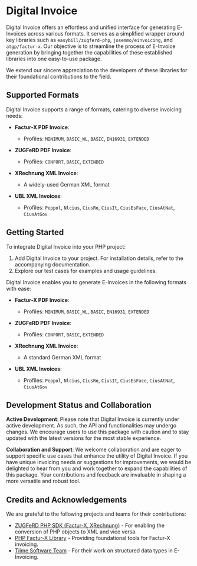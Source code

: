 # Digital Invoice

Digital Invoice offers an effortless and unified interface for generating E-Invoices across various formats. It serves as a simplified wrapper around key libraries such as `easybill/zugferd-php`, `josemmo/einvoicing`, and `atgp/factur-x`. Our objective is to streamline the process of E-Invoice generation by bringing together the capabilities of these established libraries into one easy-to-use package.

We extend our sincere appreciation to the developers of these libraries for their foundational contributions to the field.

## Supported Formats

Digital Invoice supports a range of formats, catering to diverse invoicing needs:

- **Factur-X PDF Invoice**:
  - Profiles: `MINIMUM`, `BASIC_WL`, `BASIC`, `EN16931`, `EXTENDED`

- **ZUGFeRD PDF Invoice**:
  - Profiles: `CONFORT`, `BASIC`, `EXTENDED`

- **XRechnung XML Invoice**:
  - A widely-used German XML format

- **UBL XML Invoices**:
    - Profiles: `Peppol`, `Nlcius`, `CiusRo`, `CiusIt`, `CiusEsFace`, `CiusAtNat`, `CiusAtGov`

## Getting Started

To integrate Digital Invoice into your PHP project:

1. Add Digital Invoice to your project. For installation details, refer to the accompanying documentation.
2. Explore our test cases for examples and usage guidelines.

Digital Invoice enables you to generate E-Invoices in the following formats with ease:

- **Factur-X PDF Invoice**:
  - Profiles: `MINIMUM`, `BASIC_WL`, `BASIC`, `EN16931`, `EXTENDED`

- **ZUGFeRD PDF Invoice**:
  - Profiles: `CONFORT`, `BASIC`, `EXTENDED`

- **XRechnung XML Invoice**:
  - A standard German XML format

- **UBL XML Invoices**:
    - Profiles: `Peppol`, `Nlcius`, `CiusRo`, `CiusIt`, `CiusEsFace`, `CiusAtNat`, `CiusAtGov`


## Development Status and Collaboration

**Active Development**: Please note that Digital Invoice is currently under active development. As such, the API and functionalities may undergo changes. We encourage users to use this package with caution and to stay updated with the latest versions for the most stable experience.

**Collaboration and Support**: We welcome collaboration and are eager to support specific use cases that enhance the utility of Digital Invoice. If you have unique invoicing needs or suggestions for improvements, we would be delighted to hear from you and work together to expand the capabilities of this package. Your contributions and feedback are invaluable in shaping a more versatile and robust tool.


## Credits and Acknowledgements

We are grateful to the following projects and teams for their contributions:

- [ZUGFeRD PHP SDK (Factur-X, XRechnung)](https://github.com/easybill/zugferd-php) - For enabling the conversion of PHP objects to XML and vice versa.
- [PHP Factur-X Library](https://github.com/atgp/factur-x) - Providing foundational tools for Factur-X invoicing.
- [Tiime Software Team](https://github.com/Tiime-Software/EN-16931) - For their work on structured data types in E-Invoicing.
